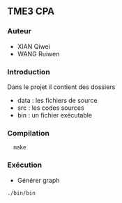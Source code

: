 ## TME3 CPA

### Auteur
- XIAN Qiwei
- WANG Ruiwen

### Introduction
Dans le projet il contient des dossiers

- data : les fichiers de source
- src : les codes sources
- bin : un fichier exécutable


### Compilation
```
  make
```

### Exécution
- Générer graph
```
./bin/bin
```
